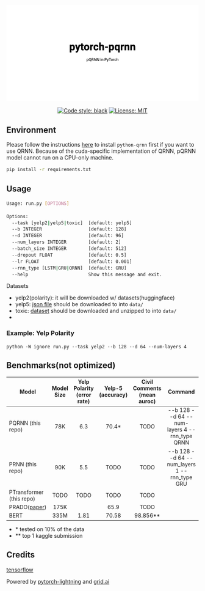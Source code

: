 ![banner](./banner.png)
<center>
<a href="https://github.com/ChenghaoMou/pytorch-pQRNN"><img alt="Code style: black" src="https://img.shields.io/badge/code%20style-black-000000.svg"></a> <a href="https://github.com/psf/black/blob/master/LICENSE"><img alt="License: MIT" src="https://black.readthedocs.io/en/stable/_static/license.svg"></a>
</center>

## Environment

Please follow the instructions [here](https://github.com/salesforce/pytorch-qrnn) to install `python-qrnn` first if you want to use QRNN. Because of the cuda-specific implementation of QRNN, pQRNN model cannot run on a CPU-only machine.

```bash
pip install -r requirements.txt
```

## Usage

```bash
Usage: run.py [OPTIONS]

Options:
  --task [yelp2|yelp5|toxic]  [default: yelp5]
  --b INTEGER                 [default: 128]
  --d INTEGER                 [default: 96]
  --num_layers INTEGER        [default: 2]
  --batch_size INTEGER        [default: 512]
  --dropout FLOAT             [default: 0.5]
  --lr FLOAT                  [default: 0.001]
  --rnn_type [LSTM|GRU|QRNN]  [default: GRU]
  --help                      Show this message and exit.
```

Datasets

-   yelp2(polarity): it will be downloaded w/ datasets(huggingface)
-   yelp5: [json file](https://www.kaggle.com/luisfredgs/hahnn-for-document-classification?select=yelp_reviews.json) should be downloaded to into `data/`
-   toxic: [dataset](https://www.kaggle.com/c/jigsaw-toxic-comment-classification-challenge) should be downloaded and unzipped to into `data/`
-

### Example: Yelp Polarity

    python -W ignore run.py --task yelp2 --b 128 --d 64 --num-layers 4

## Benchmarks(not optimized)

| Model                                                         | Model Size | Yelp Polarity (error rate) | Yelp-5 (accuracy) | Civil Comments (mean auroc) |                    Command                    |
| ------------------------------------------------------------- | :--------: | :------------------------: | :---------------: | :-------------------------: | :-------------------------------------------: |
| PQRNN (this repo)                                             |     78K    |             6.3            |       70.4\*      |             TODO            | --b 128 --d 64 --num-layers 4 --rnn_type QRNN |
| PRNN (this repo)                                              |     90K    |             5.5            |        TODO       |             TODO            |  --b 128 --d 64 --num_layers 1 --rnn_type GRU |
| PTransformer (this repo)                                      |    TODO    |            TODO            |        TODO       |             TODO            |                                               |
| PRADO([paper](https://www.aclweb.org/anthology/D19-1506.pdf)) |    175K    |                            |        65.9       |             TODO            |                                               |
| BERT                                                          |    335M    |            1.81            |       70.58       |          98.856\*\*         |                                               |

-   \* tested on 10% of the data
-   \*\* top 1 kaggle submission

## Credits

[tensorflow](https://github.com/tensorflow/models/tree/master/research/sequence_projection/prado)

Powered by [pytorch-lightning](https://github.com/PyTorchLightning/pytorch-lightning) and [grid.ai](https://www.grid.ai/)

